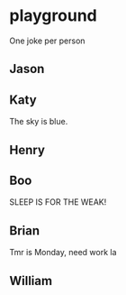 # playground

One joke per person

## Jason

## Katy
The sky is blue.

## Henry

## Boo
SLEEP IS FOR THE WEAK!
## Brian
Tmr is Monday, need work la
## William